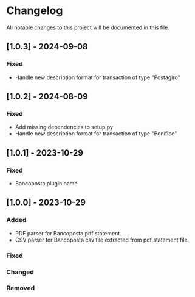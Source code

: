 # Changelog

All notable changes to this project will be documented in this file.

## [1.0.3] - 2024-09-08

### Fixed
- Handle new description format for transaction of type "Postagiro"

## [1.0.2] - 2024-08-09

### Fixed
- Add missing dependencies to setup.py
- Handle new description format for transaction of type "Bonifico"

## [1.0.1] - 2023-10-29

### Fixed
- Bancoposta plugin name

## [1.0.0] - 2023-10-29

### Added

- PDF parser for Bancoposta pdf statement.
- CSV parser for Bancoposta csv file extracted from pdf statement file.

### Fixed

### Changed

### Removed